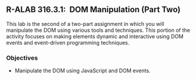 ## R-ALAB 316.3.1:  DOM Manipulation (Part Two)
This lab is the second of a two-part assignment in which you will manipulate the DOM using various tools and techniques. This portion of the activity focuses on making elements dynamic and interactive using DOM events and event-driven programming techniques.

### Objectives
- Manipulate the DOM using JavaScript and DOM events.
